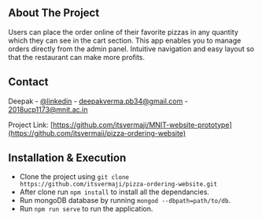 <!-- ABOUT THE PROJECT -->
## About The Project

Users can place the order online of their favorite pizzas in any quantity which they can see in the cart section. This app enables you to manage orders directly from the admin
panel. Intuitive navigation and easy layout so that the restaurant can make more profits.


<!-- CONTACT -->
## Contact

Deepak - [@linkedin](https://www.linkedin.com/in/deepak-verma-6a5083189/) - deepakverma.pb34@gmail.com - 2018ucp1173@mnit.ac.in

Project Link: [https://github.com/itsvermaji/MNIT-website-prototype](https://github.com/itsvermaji/pizza-ordering-website)





## Installation & Execution
* Clone the project using `git clone https://github.com/itsvermaji/pizza-ordering-website.git`
* After clone run `npm install` to install all the dependancies.
* Run mongoDB database by running `mongod --dbpath=path/to/db`.
* Run `npm run serve` to run the application.